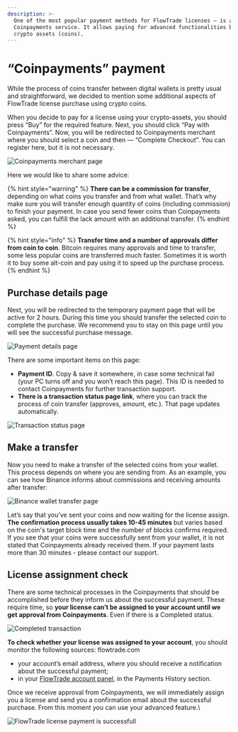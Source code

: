 ```yaml
---
description: >-
  One of the most popular payment methods for FlowTrade licenses — is a
  Coinpayments service. It allows paying for advanced functionalities by various
  crypto assets (coins).
---
```


# “Coinpayments” payment

While the process of coins transfer between digital wallets is pretty usual and straightforward, we decided to mention some additional aspects of FlowTrade license purchase using crypto coins.

When you decide to pay for a license using your crypto-assets, you should press “Buy” for the required feature. Next, you should click “Pay with Coinpayments”. Now, you will be redirected to Coinpayments merchant where you should select a coin and then — “Complete Checkout”. You can register here, but it is not necessary.

![Coinpayments merchant page](<../.gitbook/assets/screenshot\_1 (1).png>)

Here we would like to share some advice:

{% hint style="warning" %}
**There can be a commission for transfer**, depending on what coins you transfer and from what wallet. That’s why make sure you will transfer enough quantity of coins (including commission) to finish your payment. In case you send fewer coins than Coinpayments asked, you can fulfill the lack amount with an additional transfer.
{% endhint %}

{% hint style="info" %}
**Transfer time and a number of approvals differ from coin to coin**. Bitcoin requires many approvals and time to transfer, some less popular coins are transferred much faster. Sometimes it is worth it to buy some alt-coin and pay using it to speed up the purchase process.
{% endhint %}

## Purchase details page


Next, you will be redirected to the temporary payment page that will be active for 2 hours. During this time you should transfer the selected coin to complete the purchase. We recommend you to stay on this page until you will see the successful purchase message. 

![Payment details page](<../.gitbook/assets/screenshot\_2 (1).png>)

There are some important items on this page:

* **Payment ID**. Copy & save it somewhere, in case some technical fail (your PC turns off and you won’t reach this page). This ID is needed to contact Coinpayments for further transaction support.
* **There is a transaction status page link**, where you can track the process of coin transfer (approves, amount, etc.). That page updates automatically.

![Transaction status page](<../.gitbook/assets/screenshot\_3 (4).png>)

## Make a transfer

Now you need to make a transfer of the selected coins from your wallet. This process depends on where you are sending from. As an example, you can see how Binance informs about commissions and receiving amounts after transfer:

![Binance wallet transfer page](../.gitbook/assets/screenshot\_8.png)

Let’s say that you’ve sent your coins and now waiting for the license assign. **The confirmation process usually takes 10-45 minutes** but varies based on the coin's target block time and the number of blocks confirms required. If you see that your coins were successfully sent from your wallet, it is not stated that Coinpayments already received them. If your payment lasts more than 30 minutes - please contact our support.

## License assignment check


There are some technical processes in the Coinpayments that should be accomplished before they inform us about the successful payment. These require time, so **your license can’t be assigned to your account until we get approval from Coinpayments**. Even if there is a Completed status.

![Completed transaction](../.gitbook/assets/screenshot\_6.png)

**To check whether your license was assigned to your account**, you should monitor the following sources:
flowtrade.com
* your account’s email address, where you should receive a notification about the successful payment;
* in your [FlowTrade account panel](http://accounts.FlowTrade.com), in the Payments History section.

Once we receive approval from Coinpayments, we will immediately assign you a license and send you a confirmation email about the successful purchase. From this moment you can use your advanced feature.\


![FlowTrade license payment is successfull](../.gitbook/assets/screenshot\_9.png)

